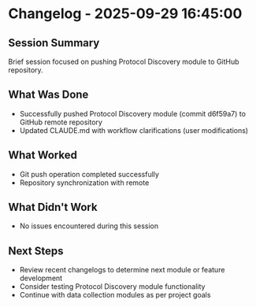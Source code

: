 # Changelog - 2025-09-29 16:45:00

## Session Summary
Brief session focused on pushing Protocol Discovery module to GitHub repository.

## What Was Done
- Successfully pushed Protocol Discovery module (commit d6f59a7) to GitHub remote repository
- Updated CLAUDE.md with workflow clarifications (user modifications)

## What Worked
- Git push operation completed successfully
- Repository synchronization with remote

## What Didn't Work
- No issues encountered during this session

## Next Steps
- Review recent changelogs to determine next module or feature development
- Consider testing Protocol Discovery module functionality
- Continue with data collection modules as per project goals